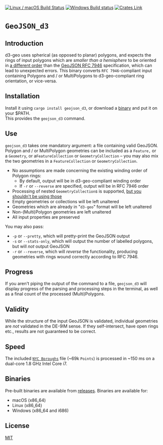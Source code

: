 [![Linux / macOS Build Status](https://travis-ci.org/urschrei/polylabel_cmd.svg?branch=master)](https://travis-ci.org/urschrei/geojson_d3) [![Windows Build status](https://ci.appveyor.com/api/projects/status/pue3tmorkpdc560r/branch/master?svg=true)](https://ci.appveyor.com/project/urschrei/geojson-d3/branch/master)
 [![Crates Link](https://img.shields.io/crates/v/geojson_d3.svg)](https://crates.io/crates/geojson_d3)
# `GeoJSON_d3`

## Introduction
d3-geo uses spherical (as opposed to planar) polygons, and expects the rings of input polygons which are _smaller than a hemisphere_ to be oriented in [a different order](https://github.com/d3/d3-geo/pull/79) than the [GeoJSON RFC 7946](https://tools.ietf.org/html/rfc7946#section-3.1.6) specification, which can lead to unexpected errors. This binary converts `RFC 7946`-compliant input containing Polygons and / or MultiPolygons to d3-geo-compliant ring orientation, or vice-versa.

## Installation
Install it using `cargo install geojson_d3`, or download a [binary](#binaries) and put it on your $PATH.  
This provides the `geojson_d3` command.

## Use
`geojson_d3` takes one mandatory argument: a file containing valid GeoJSON. Polygon and / or MultiPolygon geometries can be included as a `Feature,` or a `Geometry`, or a`FeatureCollection` or `GeometryCollection` – you may also mix the two geometries in a `FeatureCollection` or `GeometryCollection`.

- No assumptions are made concerning the existing winding order of Polygon rings:
    - By default, output will be in d3-geo-compliant winding order
    - If `-r` or `--reverse` are specified, output will be in RFC 7946 order
- Processing of nested `GeometryCollection`s is supported, [but you shouldn't be using those](https://tools.ietf.org/html/rfc7946#section-3.1.8)
- Empty geometries or collections will be left unaltered
- Geometries which are already in "`d3-geo`" format will be left unaltered
- Non-(Multi)Polygon geometries are left unaltered
- All input properties are preserved

You may also pass:
- `-p` or `--pretty`, which will pretty-print the GeoJSON output
- `-s` or `--stats-only`, which will output the number of labelled polygons, but will *not* output GeoJSON
- `-r` or `--reverse`, which will _reverse_ the functionality, producing geometries with rings wound correctly according to RFC 7946.

## Progress
If you aren't piping the output of the command to a file, `geojson_d3` will display progress of the parsing and processing steps in the terminal, as well as a final count of the processed (Multi)Polygons.

## Validity
While the structure of the input GeoJSON is validated, individual geometries are *not* validated in the DE-9IM sense. If they self-intersect, have open rings etc., results are not guaranteed to be correct.

## Speed
The included [`NYC Boroughs`](boroughs.geojson) file (~69k `Points`) is processed in ~150 ms on a dual-core 1.8 GHz Intel Core i7.

## Binaries
Pre-built binaries are available from [releases](https://github.com/urschrei/geojson_d3/releases/latest). Binaries are available for:
- macOS (x86_64)
- Linux (x86_64)
- Windows (x86_64 and i686)

## License
[MIT](license.txt)
